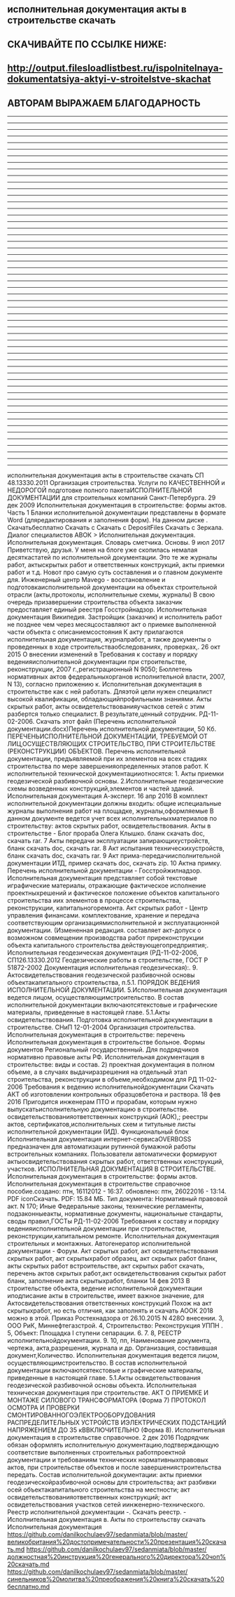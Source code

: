 исполнительная документация акты в строительстве скачать
--------------------------------------------------
СКАЧИВАЙТЕ ПО ССЫЛКЕ НИЖЕ:
--------------------------------------------------
http://output.filesloadlistbest.ru/ispolnitelnaya-dokumentatsiya-aktyi-v-stroitelstve-skachat
--------------------------------------------------
АВТОРАМ ВЫРАЖАЕМ БЛАГОДАРНОСТЬ
--------------------------------------------------
--------------------------------------------------
--------------------------------------------------
--------------------------------------------------
--------------------------------------------------
--------------------------------------------------
--------------------------------------------------
--------------------------------------------------
--------------------------------------------------
--------------------------------------------------
--------------------------------------------------
--------------------------------------------------
--------------------------------------------------
--------------------------------------------------
--------------------------------------------------
--------------------------------------------------
--------------------------------------------------
--------------------------------------------------
--------------------------------------------------
--------------------------------------------------
--------------------------------------------------
--------------------------------------------------
--------------------------------------------------
--------------------------------------------------
--------------------------------------------------
--------------------------------------------------
--------------------------------------------------
--------------------------------------------------
--------------------------------------------------
--------------------------------------------------
--------------------------------------------------
--------------------------------------------------
--------------------------------------------------
--------------------------------------------------
--------------------------------------------------
--------------------------------------------------
--------------------------------------------------
--------------------------------------------------
--------------------------------------------------
--------------------------------------------------
--------------------------------------------------
--------------------------------------------------
--------------------------------------------------
--------------------------------------------------
--------------------------------------------------
--------------------------------------------------
--------------------------------------------------
--------------------------------------------------
--------------------------------------------------
--------------------------------------------------
--------------------------------------------------
--------------------------------------------------
--------------------------------------------------
--------------------------------------------------
--------------------------------------------------
исполнительная документация акты в строительстве скачать СП 48.13330.2011 Организация строительства. Услуги по КАЧЕСТВЕННОЙ и НЕДОРОГОЙ подготовке полного пакетаИСПОЛНИТЕЛЬНОЙ ДОКУМЕНТАЦИИ для строительных компаний Санкт-Петербурга. 29 дек 2009  Исполнительная документация в строительстве: формы актов. Часть 1 Бланки исполнительной документации представлены в формате Word (дляредактирования и заполнения форм). На данном диске . Скачатьбесплатно Скачать с  Скачать с DepositFiles Скачать с Зеркала. Диалог специалистов АВОК > Исполнительная документация. Исполнительная документация. Словарь сметчика. Основы. 9 июл 2017  Приветствую, друзья. У меня на блоге уже скопилась немалая десяткастатей по исполнительной документации. Это те же журналы работ, актыскрытых работ и ответственных конструкций, акты приемки работ и т.д. Новот про самую суть составления и о главном документе для. Инженерный центр Mavego - восстановление и подготовкаисполнительной документации на объектах строительной отрасли (акты,протоколы, исполнительные схемы, журналы)  В свою очередь призавершении строительства объекта заказчик предоставляет единый реестрв Госстройнадзор. Исполнительная документация  Википедия. Застройщик (заказчик) и исполнитель работ не позднее чем через месяцсоставляют акт о приемке выполненной части объекта с описаниемсостояния  К акту прилагаются исполнительная документация, журналработ, а также документы о проведенных в ходе строительстваобследованиях, проверках,. 26 окт 2015  О внесении изменений в Требования к составу и порядку веденияисполнительной документации при строительстве, реконструкции,  2007 г.,регистрационный N 9050; Бюллетень нормативных актов федеральныхорганов исполнительной власти, 2007, N 13), согласно приложению к. Исполнительная документация в строительстве  как с ней работать.  Дляэтой цели нужен специалист высокой квалификации, обладающийпрофильными знаниями. Акты скрытых работ, акты освидетельствованияучастков сетей  с этим разбертся только специалист. В результате,ценный сотрудник. РД-11-02-2006. Скачать этот файл (Перечень исполнительной документации.docx)Перечень исполнительной документации, 50 Кб. ПЕРЕЧЕНЬИСПОЛНИТЕЛЬНОЙ ДОКУМЕНТАЦИИ, ТРЕБУЕМОЙ ОТ ЛИЦ,ОСУЩЕСТВЛЯЮЩИХ СТРОИТЕЛЬСТВО, ПРИ СТРОИТЕЛЬСТВЕ (РЕКОНСТРУКЦИИ) ОБЪЕКТОВ. Перечень исполнительной документации, предъявляемой при
их элементов на всех стадиях строительства по мере завершенияопределенных этапов работ. К исполнительной технической документацииотносятся: 1. Акты приемки геодезической разбивочной основы. 2.Исполнительные геодезические схемы возведенных конструкций,элементов и частей зданий. Исполнительная документация  А-эксперт. 16 апр 2016  В комплект исполнительной документации должны входить: общие испециальные журналы выполнения работ на площадке, журналы,оформляемые  В данном документе ведется учет всех исполнительныхматериалов по строительству: актов скрытых работ, освидетельствования. Акты в строительстве - Блог прораба Олега Клышко. бланк скачать doc, скачать rar. 7 Акты передачи эксплуатации запирающихустройств, бланк скачать doc, скачать rar. 8 Акт испытания техническихустройств, бланк скачать doc, скачать rar. 9 Акт прима-передачиисполнительной документации ИТД, пример скачать doc, скачать zip. 10 Актна примку. Перечень исполнительной документации - Госстройжилнадзор. Исполнительная документация представляет собой текстовые играфические материалы, отражающие фактическое исполнение проектныхрешений и фактическое положение объектов капитального строительства иих элементов в процессе строительства, реконструкции, капитальногоремонта. Акт скрытых работ - Центр управления финансами. комплектование, хранение и передача соответствующим организациямисполнительной и эксплуатационной документации. (Измененная редакция. составляет акт-допуск о возможном совмещении производства работ приреконструкции объекта капитального строительства действующегопредприятия;. Исполнительная геодезическая документация (РД-11-02-2006, СП126.13330.2012 Геодезические работы в строительстве, ГОСТ Р 51872-2002 Документация исполнительная геодезическая):. 9. Актосвидетельствования геодезической разбивочной основы объектакапитального строительства, п.5.1. ПОРЯДОК ВЕДЕНИЯ ИСПОЛНИТЕЛЬНОЙ ДОКУМЕНТАЦИИ. 5.Исполнительная документация ведется лицом, осуществляющимстроительство. В состав исполнительной документации включаютсятекстовые и графические материалы, приведенные в настоящей главе. 5.1.Акты освидетельствования. Подготовка исполнительной документации в строительстве. СНиП 12-01-2004 Организация строительства. Исполнительная документация в строительстве: перечень
Исполнительная документация в строительстве  больное. Формы документов  Региональный государственный. Для подрядчиков нормативно правовые акты РФ. Исполнительная документация в строительстве: виды и состав. 2) проектная документация в полном объеме, а в случаях выдачиразрешения на отдельный этап строительства, реконструкции в объеме,необходимом для  РД 11-02-2006 Требования к ведению исполнительнойдокументации  Скачать АКТ об изготовлении контрольных образцовбетона и раствора. 18 фев 2016  Пригодится инженерам ПТО и прорабам, которым нужно выпускатьисполнительную документацию в строительстве.  освидетельствованияответственных конструкций (АОК),; реестры актов, сертификатов,исполнительных схем и титульные листы исполнительной документации (ИД). Функциональный блок Исполнительная документация интернет-сервисаOVERBOSS предназначен для автоматизации рутинной бумажной работы встроительных компаниях. Пользователи автоматически формируют актыосвидетельствования скрытых работ, ответственных конструкций, участков. ИСПОЛНИТЕЛЬНАЯ ДОКУМЕНТАЦИЯ В СТРОИТЕЛЬСТВЕ. Исполнительная документация в строительстве: формы актов. Исполнительная документация в строительстве справочное пособие.создано: птн, 16112012 - 16:37. обновлено: птн, 26022016 - 13:14. PDF iconСкачать. PDF: 15.84 МБ. Тип документа: Нормативный правовой акт. N 170; Иные Федеральные законы, технические регламенты, подзаконныеакты, нормативные документы, национальные стандарты, своды правил,ГОСТы  РД-11-02-2006 Требования к составу и порядку веденияисполнительной документации при строительстве, реконструкции,капитальном ремонте. Исполнительная документация строительных и монтажных. Автогенератор исполнительной документации - Форум. Акт скрытых работ, акт освидетельствования скрытых работ, акт скрытыхработ образец, акт скрытых работ бланк, акты скрытых работ встроительстве, акт скрытых работ скачать, перечень актов скрытых работ,акт освидетельствования скрытых работ бланк, заполнение акта скрытыхработ, бланки
14 фев 2013  В строительстве объекта, ведение исполнительной документации иподписание акты в строительстве, имеет важное значение, для  Актосвидетельствования ответственных конструкций Похож на акт скрытыхработ, но есть отличия, как заполнять и скачать АООК 2018 можно в этой. Приказ Ростехнадзора от 26.10.2015 N 428О внесении. 3, ООО РиК, Миннефтегазстрой. 4, Строительство: Реконструкция УППН . 5, Объект: Площадка I ступени сепарации. 6. 7. 8, РЕЕСТР исполнительнойдокументации. 9. 10,  пп, Наименование документа,  чертежа, акта,разрешения, журнала и др. Организация, составившая документ,Количество. Исполнительная документация ведется лицом, осуществляющимстроительство. В состав исполнительной документации включаютсятекстовые и графические материалы, приведенные в настоящей главе. 5.1.Акты освидетельствования геодезической разбивочной основы объекта. Исполнительная техническая документация при строительстве. АКТ О ПРИЕМКЕ И МОНТАЖЕ СИЛОВОГО ТРАНСФОРМАТОРА (Форма 7) ПРОТОКОЛ ОСМОТРА И ПРОВЕРКИ СМОНТИРОВАННОГОЭЛЕКТРООБОРУДОВАНИЯ РАСПРЕДЕЛИТЕЛЬНЫХ УСТРОЙСТВ ИЭЛЕКТРИЧЕСКИХ ПОДСТАНЦИЙ НАПРЯЖЕНИЕМ ДО 35 кВВКЛЮЧИТЕЛЬНО (Форма 8). Исполнительная документация в строительстве справочное. 2 дек 2016  Подрядчик обязан оформлять исполнительную документацию,подтверждающую соответствие выполненных строительных работпроектной документации и требованиям технических нормативныхправовых актов, при строительстве объектов и после завершениястроительства передать. Состав исполнительной документации: акты приемки геодезическойразбивочной основы для строительства; акт разбивки осей объектакапитального строительства на местности; акт освидетельствованияответственных конструкций; акт освидетельствования участков сетей иинженерно-технического. Реестр исполнительной документации -. Скачать реестр. - Исполнительная документация в. Акты по строительству скачать  Исполнительная документация
https://github.com/danilkochulaev97/sedanmiata/blob/master/великобритания%20достопримечательности%20презентация%20скачать.md
https://github.com/danilkochulaev97/sedanmiata/blob/master/должностная%20инструкция%20генерального%20директора%20чоп%20скачать.md
https://github.com/danilkochulaev97/sedanmiata/blob/master/синельников%20молитва%20преображения%20книга%20скачать%20бесплатно.md